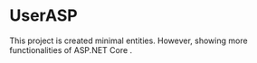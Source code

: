 # UserASP
This project is created minimal entities.  However, showing more functionalities of ASP.NET Core .
